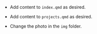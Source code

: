 - Add content to `index.qmd` as desired.

- Add content to `projects.qmd` as desired.

- Change the photo in the `img` folder.


